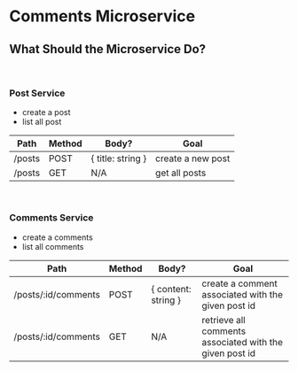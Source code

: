 # Comments Microservice


## What Should the Microservice Do?

<br>

### **Post Service**
- create a post
- list all post


|Path  | Method | Body? | Goal |
|--|--|--|--|
| /posts | POST | { title: string } | create a new post |
|/posts|GET|N/A|get all posts|

<br>

### **Comments Service**
- create a comments
- list all comments

|Path  | Method | Body? | Goal |
|--|--|--|--|
| /posts/:id/comments | POST | { content: string } | create a comment associated with the given post id |
|/posts/:id/comments|GET|N/A|retrieve all comments associated with the given post id|